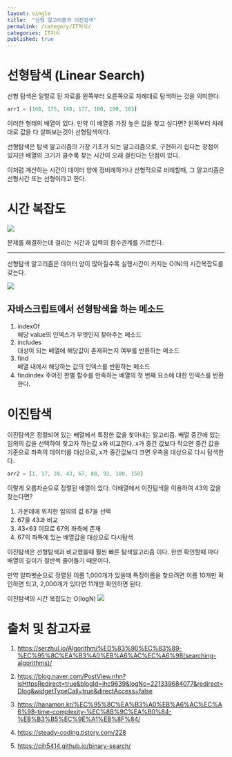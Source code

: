 ```yaml
---
layout: single
title:  "선형 알고리즘과 이진검색"
permalink: /category/IT지식/
categories: IT지식
published: true
---
```


# 선형탐색 (Linear Search)

선형 탐색은 일렬로 된 자료를 왼쪽부터 오른쪽으로 차례대로 탐색하는 것을 의미한다.

```js
arr1 = [168, 175, 148, 177, 180, 190, 163]
```

이러한 형태의 배열이 있다.
만약 이 배열중 가장 높은 값을 찾고 싶다면?
왼쪽부터 차례대로 값을 다 살펴보는것이 선형탐색이다.

선형탐색은 탐색 알고리즘의 가장 기초가 되는 알고리즘으로, 구현하기 쉽다는 장점이 있지만 
배열의 크기가 클수록 찾는 시간이 오래 걸린다는 단점이 있다.

이처럼 계산하는 시간이 데이터 양에 정비례하거나 선형적으로 비례할때, 그 알고리즘은 선형시간 또는 선형이라고 한다.

# 시간 복잡도
![](https://ifh.cc/g/Jn4a6y.png)

문제를 해결하는데 걸리는 시간과 입력의 함수관계를 가르킨다.

---

선형탐색 알고리즘은 데이터 양이 많아질수록 실행시간이 커지는 O(N)의 시간복잡도를 갖는다.

![](https://ifh.cc/g/lgTN5j.png)

## 자바스크립트에서 선형탐색을 하는 메소드

1. indexOf  
    해당 value의 인덱스가 무엇인지 찾아주는 메소드
2. includes  
    대상이 되는 배열에 해당값이 존재하는지 여부를 반환하는 메소드
3. find  
    배열 내에서 해당하는 값의 인덱스를 반환하는 메소드
4. findindex
    주어진 판별 함수를 만족하는 배열의 첫 번째 요소에 대한 인덱스를 반환한다.

# 이진탐색 

이진탐색은 정렬되어 있는 배열에서 특정한 값을 찾아내는 알고리즘. 배열 중간에 있는 임의의 값을 선택하여 찾고자 하는값 x와 비교한다. x가 중간 값보다 작으면 중간 값을 기준으로 좌측의 데이터를 대상으로, x가 중간값보다 크면 우측을 대상으로 다시 탐색한다.

```js
arr2 = [1, 17, 28, 43, 67, 88, 92, 100, 150]
```

이렇게 오름차순으로 정렬된 배열이 있다.
이배열에서 이진탐색을 이용하여 43의 값을 찾는다면?

1. 가운데에 위치한 임의의 값 67을 선택
2. 67을 43과 비교
3. 43<63 이므로 67의 좌측에 존재 
4. 67의 좌특에 있는 배열값을 대상으로 다시탐색  

이진탐색은 선형탐색과 비교했을때 훨씬 빠른 탐색알고리즘 이다. 한번 확인할때 마다 배열의 길이가 절반씩 줄어들기 때문이다.

만약 알파벳순으로 정렬된 이름 1,000개가 있을때 특정이름을 찾으려면 이름 10개만 확인하면 되고, 2,000개가 있다면 11개만 확인하면 된다.

이진탐색의 시간 복잡도는 O(logN)
![](https://ifh.cc/g/7dHVto.png)


# 출처 및 참고자료
1. https://serzhul.io/Algorithm/%ED%83%90%EC%83%89-%EC%95%8C%EA%B3%A0%EB%A6%AC%EC%A6%98(searching-algorithms)/

2. https://blog.naver.com/PostView.nhn?isHttpsRedirect=true&blogId=jhc9639&logNo=221339684077&redirect=Dlog&widgetTypeCall=true&directAccess=false

3. https://hanamon.kr/%EC%95%8C%EA%B3%A0%EB%A6%AC%EC%A6%98-time-complexity-%EC%8B%9C%EA%B0%84-%EB%B3%B5%EC%9E%A1%EB%8F%84/

4. https://steady-coding.tistory.com/228

5. https://cjh5414.github.io/binary-search/